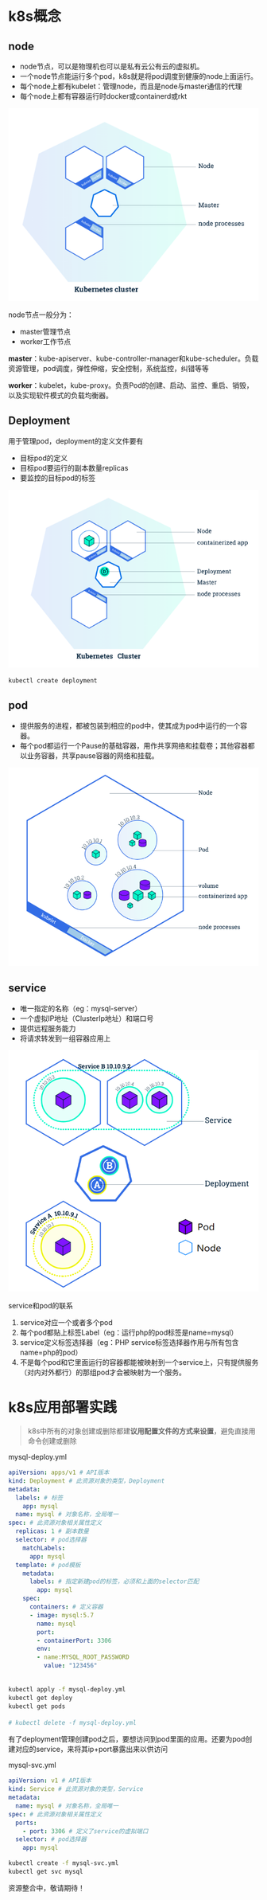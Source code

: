 # k8s概念

## node

- node节点，可以是物理机也可以是私有云公有云的虚拟机。
- 一个node节点能运行多个pod，k8s就是将pod调度到健康的node上面运行。
- 每个node上都有kubelet：管理node，而且是node与master通信的代理
- 每个node上都有容器运行时docker或containerd或rkt

![](./img/base-node.png)

node节点一般分为：
- master管理节点
- worker工作节点

**master**：kube-apiserver、kube-controller-manager和kube-scheduler。负载资源管理，pod调度，弹性伸缩，安全控制，系统监控，纠错等等

**worker**：kubelet，kube-proxy。负责Pod的创建、启动、监控、重启、销毁，以及实现软件模式的负载均衡器。


## Deployment

用于管理pod，deployment的定义文件要有
- 目标pod的定义
- 目标pod要运行的副本数量replicas
- 要监控的目标pod的标签

![](./img/base-deployment.png)

```bash
kubectl create deployment
```

## pod

- 提供服务的进程，都被包装到相应的pod中，使其成为pod中运行的一个容器。
- 每个pod都运行一个Pause的基础容器，用作共享网络和挂载卷；其他容器都以业务容器，共享pause容器的网络和挂载。

![](./img/base-pod.png)

## service

- 唯一指定的名称（eg：mysql-server）
- 一个虚拟IP地址（ClusterIp地址）和端口号
- 提供远程服务能力
- 将请求转发到一组容器应用上

![](./img/base-service.png)

service和pod的联系

1. service对应一个或者多个pod
2. 每个pod都贴上标签Label（eg：运行php的pod标签是name=mysql）
3. service定义标签选择器（eg：PHP service标签选择器作用与所有包含name=php的pod）
4. 不是每个pod和它里面运行的容器都能被映射到一个service上，只有提供服务（对内对外都行）的那组pod才会被映射为一个服务。

# k8s应用部署实践

> k8s中所有的对象创建或删除都建**议用配置文件的方式来设置**，避免直接用命令创建或删除

mysql-deploy.yml

```yaml
apiVersion: apps/v1 # API版本
kind: Deployment # 此资源对象的类型，Deployment
metadata:
  labels: # 标签
    app: mysql
  name: mysql # 对象名称，全局唯一
spec: # 此资源对象相关属性定义
  replicas: 1 # 副本数量
  selector: # pod选择器
    matchLabels: 
      app: mysql
  template: # pod模板
    metadata:
      labels: # 指定新建pod的标签，必须和上面的selector匹配
        app: mysql
    spec:
      containers: # 定义容器
      - image: mysql:5.7
        name: mysql
        port:
        - containerPort: 3306
        env:
        - name:MYSQL_ROOT_PASSWORD
          value: "123456"
          
```

```bash
kubectl apply -f mysql-deploy.yml
kubectl get deploy
kubectl get pods

# kubectl delete -f mysql-deploy.yml
```

有了deployment管理创建pod之后，要想访问到pod里面的应用。还要为pod创建对应的service，来将其ip+port暴露出来以供访问

mysql-svc.yml

```yaml
apiVersion: v1 # API版本
kind: Service # 此资源对象的类型，Service
metadata:
  name: mysql # 对象名称，全局唯一
spec: # 此资源对象相关属性定义
  ports: 
    - port: 3306 # 定义了service的虚拟端口
  selector: # pod选择器
    app: mysql
```

```bash
kubectl create -f mysql-svc.yml
kubectl get svc mysql
```


资源整合中，敬请期待！